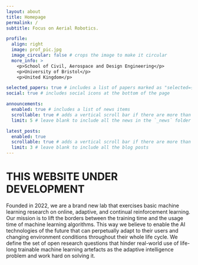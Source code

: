 ```yaml
---
layout: about
title: Homepage
permalink: /
subtitle: Focus on Aerial Robotics.

profile:
  align: right
  image: prof_pic.jpg
  image_circular: false # crops the image to make it circular
  more_info: >
    <p>School of Civil, Aerospace and Design Engineering</p>
    <p>University of Bristol</p>
    <p>United Kingdom</p>

selected_papers: true # includes a list of papers marked as "selected={true}"
social: true # includes social icons at the bottom of the page

announcements:
  enabled: true # includes a list of news items
  scrollable: true # adds a vertical scroll bar if there are more than 3 news items
  limit: 5 # leave blank to include all the news in the `_news` folder

latest_posts:
  enabled: true
  scrollable: true # adds a vertical scroll bar if there are more than 3 new posts items
  limit: 3 # leave blank to include all the blog posts
---
```


# THIS WEBSITE UNDER DEVELOPMENT

Founded in 2022, we are a brand new lab that exercises basic machine learning research on online, adaptive, and continual reinforcement learning. Our mission is to lift the borders between the training time and the usage time of machine learning algorithms. This way we believe to enable the AI technologies of the future that can perpetually adapt to their users and changing environment conditions throughout their whole life cycle. We define the set of open research questions that hinder real-world use of life-long trainable machine learning artefacts as the adaptive intelligence problem and work hard on solving it.
